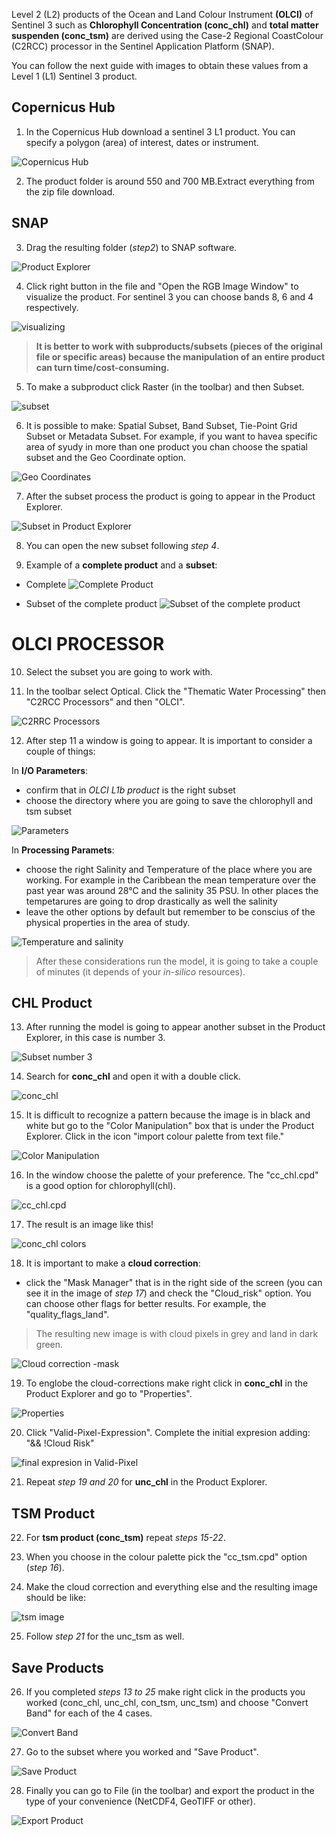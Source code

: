 

Level 2 (L2) products of the Ocean and Land Colour Instrument **(OLCI)** of Sentinel 3 such as **Chlorophyll Concentration (conc_chl)** and **total matter suspenden (conc_tsm)** are derived using the Case-2 Regional CoastColour (C2RCC) processor in the Sentinel Application Platform (SNAP).

You can follow the next guide with images to obtain these values from a Level 1 (L1) Sentinel 3 product.


## Copernicus Hub

1. In the Copernicus Hub download a sentinel 3 L1 product. You can specify a polygon (area) of interest, dates or instrument.

![](images/hub.PNG "Copernicus Hub")

2. The product folder is around 550 and 700 MB.Extract everything from the zip file download.


## SNAP

3. Drag the resulting folder (*step2*) to SNAP software.

![](images/snap1.PNG "Product Explorer")

4. Click right button in the file and "Open the RGB Image Window" to visualize the product. For sentinel 3 you can choose bands 8, 6 and 4 respectively.

![](images/snap2.PNG "visualizing")

> **It is better to work with subproducts/subsets (pieces of the original file or specific areas) because the manipulation of an entire product can turn time/cost-consuming.**

5. To make a subproduct click Raster (in the toolbar) and then Subset.

![](images/snap3.PNG "subset")

6. It is possible to make: Spatial Subset, Band Subset, Tie-Point Grid Subset or Metadata Subset. 
For example, if you want to havea specific area of syudy in more than one product you chan choose the spatial subset and
the Geo Coordinate option.

![](images/snap4.PNG "Geo Coordinates")

7. After the subset process the product is going to appear in the Product Explorer.

![](images/snap5.PNG "Subset in Product Explorer")

8. You can open the new subset following *step 4*.

9. Example of a **complete product** and a **subset**:

- Complete
![](images/snap6.PNG "Complete Product")

- Subset of the complete product
![](images/snap7.PNG "Subset of the complete product")


# OLCI PROCESSOR

10. Select the subset you are going to work with.

11. In the toolbar select Optical. Click the "Thematic Water Processing" then "C2RCC Processors" and then "OLCI".

![](images/snap8.PNG "C2RRC Processors")

12. After step 11 a window is going to appear. It is important to consider a couple of things:

In **I/O Parameters**:
- confirm that in *OLCI L1b product* is the right subset 
- choose the directory where you are going to save the chlorophyll and tsm subset

![](images/snap9.PNG "Parameters")

In **Processing Paramets**:
- choose the right Salinity and Temperature of the place where you are working. For example in the Caribbean the mean temperature over the past year was around 28°C and the salinity 35 PSU. In other places the tempetarures are going to drop drastically as well the salinity
- leave the other options by default but remember to be conscius of the physical properties in the area of study.

![](images/snap10.PNG "Temperature and salinity")

> After these considerations run the model, it is going to take a couple of minutes (it depends of your *in-silico* resources).


## CHL Product

13. After running the model is going to appear another subset in the Product Explorer, in this case is number 3.

![](images/snap11.PNG "Subset number 3")

14. Search for **conc_chl** and open it with a double click.

![](images/snap12.PNG "conc_chl")

15. It is difficult to recognize a pattern because the image is in black and white but go to the "Color Manipulation" box that is under the Product Explorer. Click in the icon "import colour palette from text file."

![](images/snap13.PNG "Color Manipulation")

16. In the window choose the palette of your preference. The "cc_chl.cpd" is a good option for chlorophyll(chl).

![](images/snap14.PNG "cc_chl.cpd")

17. The result is an image like this!

![](images/snap15.PNG "conc_chl colors")

18. It is important to make a **cloud correction**:

- click the "Mask Manager" that is in the right side of the screen (you can see it in the image of *step 17*) and check the "Cloud_risk" option. You can choose other flags for better results. For example, the "quality_flags_land". 

>The resulting new image is with cloud pixels in grey and land in dark green.

![](images/snap16.PNG "Cloud correction -mask")

19. To englobe the cloud-corrections make right click in **conc_chl** in the Product Explorer and go to "Properties". 

![](images/snap17.PNG "Properties")

20. Click "Valid-Pixel-Expression". Complete the initial expresion adding: "&& !Cloud Risk"

![](images/snap18.PNG "final expresion in Valid-Pixel")

21. Repeat *step 19 and 20* for **unc_chl** in the Product Explorer.


## TSM Product

22. For **tsm product (conc_tsm)** repeat *steps 15-22*.

23. When you choose in the colour palette pick the "cc_tsm.cpd" option (*step 16*).

24. Make the cloud correction and everything else and the resulting image should be like:

![](images/snap19.PNG "tsm image")

25. Follow *step 21* for the unc_tsm as well.


## Save Products

26. If you completed *steps 13 to 25* make right click in the products you worked (conc_chl, unc_chl, con_tsm, unc_tsm) and choose "Convert Band" for each of the 4 cases.

![](images/snap20.PNG "Convert Band")

27. Go to the subset where you worked and "Save Product".

![](images/snap21.PNG "Save Product")

28. Finally you can go to File (in the toolbar) and export the product in the type of your convenience (NetCDF4, GeoTIFF or other).

![](images/snap22.PNG "Export Product")










